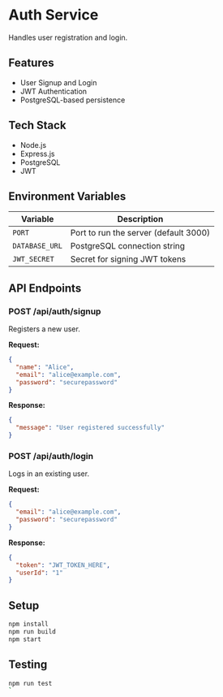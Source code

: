 # Auth Service

Handles user registration and login.

## Features

- User Signup and Login
- JWT Authentication
- PostgreSQL-based persistence

## Tech Stack

- Node.js
- Express.js
- PostgreSQL
- JWT

## Environment Variables

| Variable       | Description                          |
|----------------|--------------------------------------|
| `PORT`         | Port to run the server (default 3000)|
| `DATABASE_URL` | PostgreSQL connection string         |
| `JWT_SECRET`   | Secret for signing JWT tokens        |

## API Endpoints

### POST /api/auth/signup

Registers a new user.

**Request:**
```json
{
  "name": "Alice",
  "email": "alice@example.com",
  "password": "securepassword"
}
````

**Response:**

```json
{
  "message": "User registered successfully"
}
```

### POST /api/auth/login

Logs in an existing user.

**Request:**

```json
{
  "email": "alice@example.com",
  "password": "securepassword"
}
```

**Response:**

```json
{
  "token": "JWT_TOKEN_HERE",
  "userId": "1"
}
```

## Setup

```bash
npm install
npm run build
npm start
```

## Testing

```bash
npm run test
`